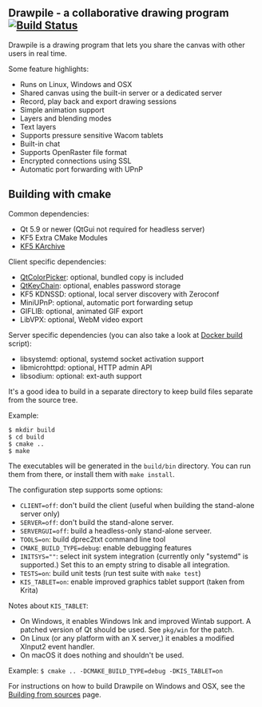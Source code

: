 Drawpile - a collaborative drawing program  [![Build Status](https://travis-ci.org/drawpile/Drawpile.svg?branch=master)](https://travis-ci.org/drawpile/Drawpile)
------------------------------------------

Drawpile is a drawing program that lets you share the canvas
with other users in real time.

Some feature highlights:

* Runs on Linux, Windows and OSX
* Shared canvas using the built-in server or a dedicated server
* Record, play back and export drawing sessions
* Simple animation support
* Layers and blending modes
* Text layers
* Supports pressure sensitive Wacom tablets
* Built-in chat
* Supports OpenRaster file format
* Encrypted connections using SSL
* Automatic port forwarding with UPnP

## Building with cmake

Common dependencies:
 * Qt 5.9 or newer (QtGui not required for headless server)
 * KF5 Extra CMake Modules
 * [KF5 KArchive]

Client specific dependencies:

* [QtColorPicker]: optional, bundled copy is included
* [QtKeyChain]: optional, enables password storage
* KF5 KDNSSD: optional, local server discovery with Zeroconf
* MiniUPnP: optional, automatic port forwarding setup
* GIFLIB: optional, animated GIF export
* LibVPX: optional, WebM video export

Server specific dependencies (you can also take a look at [Docker build](server/docker/Dockerfile) script):

* libsystemd: optional, systemd socket activation support
* libmicrohttpd: optional, HTTP admin API
* libsodium: optional: ext-auth support

It's a good idea to build in a separate directory to keep build files
separate from the source tree.

Example:

    $ mkdir build
    $ cd build
    $ cmake ..
    $ make

The executables will be generated in the `build/bin` directory. You can run them from there,
or install them with `make install`.

The configuration step supports some options:

* `CLIENT=off`: don't build the client (useful when building the stand-alone server only)
* `SERVER=off`: don't build the stand-alone server.
* `SERVERGUI=off`: build a headless-only stand-alone serveer.
* `TOOLS=on`: build dprec2txt command line tool
* `CMAKE_BUILD_TYPE=debug`: enable debugging features
* `INITSYS=""`: select init system integration (currently only "systemd" is supported.) Set this to an empty string to disable all integration.
* `TESTS=on`: build unit tests (run test suite with `make test`)
* `KIS_TABLET=on`: enable improved graphics tablet support (taken from Krita)

Notes about `KIS_TABLET`:

 * On Windows, it enables Windows Ink and improved Wintab support. A patched version of Qt should be used. See `pkg/win` for the patch.
 * On Linux (or any platform with an X server,) it enables a modified XInput2 event handler.
 * On macOS it does nothing and shouldn't be used.

Example: `$ cmake .. -DCMAKE_BUILD_TYPE=debug -DKIS_TABLET=on`

For instructions on how to build Drawpile on Windows and OSX, see the [Building from sources] page.

[KF5 KArchive]: https://projects.kde.org/projects/frameworks/karchive  
[QtColorPicker]: https://gitlab.com/mattia.basaglia/Qt-Color-Widgets  
[QtKeyChain]: https://github.com/frankosterfeld/qtkeychain  
[Building from sources]: https://github.com/callaa/Drawpile/wiki/Building-from-sources  

